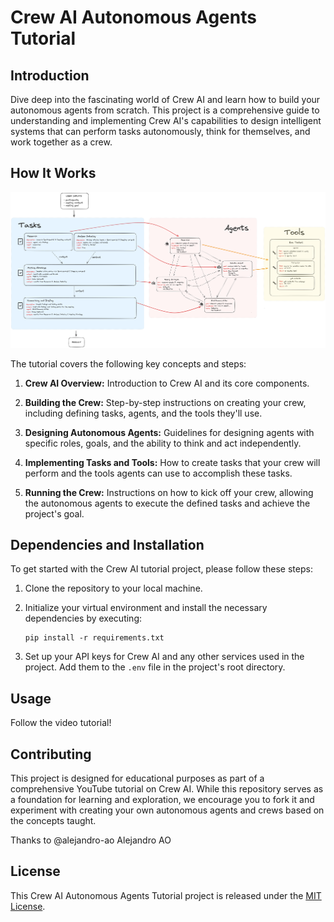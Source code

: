 # Crew AI Autonomous Agents Tutorial


## Introduction

Dive deep into the fascinating world of Crew AI and learn how to build your autonomous agents from scratch. This project is a comprehensive guide to understanding and implementing Crew AI's capabilities to design intelligent systems that can perform tasks autonomously, think for themselves, and work together as a crew. 

## How It Works

![Crew AI Workflow Diagram](./docs/crewai-diagram2.jpg)

The tutorial covers the following key concepts and steps:

1. **Crew AI Overview:** Introduction to Crew AI and its core components.

2. **Building the Crew:** Step-by-step instructions on creating your crew, including defining tasks, agents, and the tools they'll use.

3. **Designing Autonomous Agents:** Guidelines for designing agents with specific roles, goals, and the ability to think and act independently.

4. **Implementing Tasks and Tools:** How to create tasks that your crew will perform and the tools agents can use to accomplish these tasks.

5. **Running the Crew:** Instructions on how to kick off your crew, allowing the autonomous agents to execute the defined tasks and achieve the project's goal.

## Dependencies and Installation

To get started with the Crew AI tutorial project, please follow these steps:

1. Clone the repository to your local machine.

2. Initialize your virtual environment and install the necessary dependencies by executing:
   ```
   pip install -r requirements.txt
   ```

3. Set up your API keys for Crew AI and any other services used in the project. Add them to the `.env` file in the project's root directory.
   

## Usage

Follow the video tutorial!

## Contributing

This project is designed for educational purposes as part of a comprehensive YouTube tutorial on Crew AI. While this repository serves as a foundation for learning and exploration, we encourage you to fork it and experiment with creating your own autonomous agents and crews based on the concepts taught.

Thanks to @alejandro-ao
Alejandro AO

## License

This Crew AI Autonomous Agents Tutorial project is released under the [MIT License](https://opensource.org/licenses/MIT).

